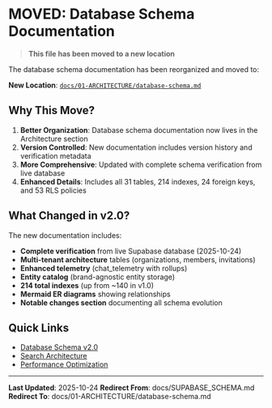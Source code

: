 # MOVED: Database Schema Documentation

> **This file has been moved to a new location**

The database schema documentation has been reorganized and moved to:

**New Location**: [`docs/01-ARCHITECTURE/database-schema.md`](01-ARCHITECTURE/database-schema.md)

## Why This Move?

1. **Better Organization**: Database schema documentation now lives in the Architecture section
2. **Version Controlled**: New documentation includes version history and verification metadata
3. **More Comprehensive**: Updated with complete schema verification from live database
4. **Enhanced Details**: Includes all 31 tables, 214 indexes, 24 foreign keys, and 53 RLS policies

## What Changed in v2.0?

The new documentation includes:
- **Complete verification** from live Supabase database (2025-10-24)
- **Multi-tenant architecture** tables (organizations, members, invitations)
- **Enhanced telemetry** (chat_telemetry with rollups)
- **Entity catalog** (brand-agnostic entity storage)
- **214 total indexes** (up from ~140 in v1.0)
- **Mermaid ER diagrams** showing relationships
- **Notable changes section** documenting all schema evolution

## Quick Links

- [Database Schema v2.0](01-ARCHITECTURE/database-schema.md)
- [Search Architecture](01-ARCHITECTURE/search-architecture.md)
- [Performance Optimization](01-ARCHITECTURE/performance-optimization.md)

---

**Last Updated**: 2025-10-24
**Redirect From**: docs/SUPABASE_SCHEMA.md
**Redirect To**: docs/01-ARCHITECTURE/database-schema.md
